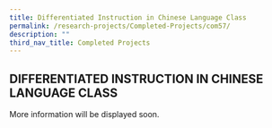 ```yaml
---
title: Differentiated Instruction in Chinese Language Class
permalink: /research-projects/Completed-Projects/com57/
description: ""
third_nav_title: Completed Projects
---
```

## DIFFERENTIATED INSTRUCTION IN CHINESE LANGUAGE CLASS

More information will be displayed soon.